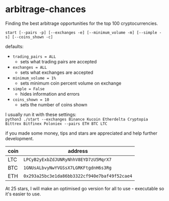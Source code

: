 # arbitrage-chances
Finding the best arbitrage opportunities for the top 100 cryptocurrencies.


`start [--pairs -p] [--exchanges -e] [--minimum_volume -m] [--simple -s] [--coins_shown -c]`

defaults:
+ `trading_pairs = ALL`
  + sets what trading pairs are accepted
+ `exchanges = ALL`
  + sets what exchanges are accepted
+ `minimum_volume = 1%`
  + sets minimum coin percent volume on exchange
+ `simple = False`
  + hides information and errors
+ `coins_shown = 10`
  + sets the number of coins shown

I usually run it with these settings:   
`python3 ./start --exchanges Binance Kucoin Etherdelta Cryptopia Bittrex Bitfinex Poloniex --pairs ETH BTC LTC`

if you made some money, tips and stars are appreciated and help further development.

coin|address
|---|---|
|LTC |`LPCyB2yExbZdJUNRyNhhV8EYD7zU5MqrX7`|
|BTC |`1GNUsALbvyNwYVGSsX7LGRKFtgdnH6s3Rg`|
|ETH |`0x293a25bc3e1da86bb3322cf940e7baf49f52cae4`|


At 25 stars, I will make an optimised go version for all to use - executable so it's easier to use.

